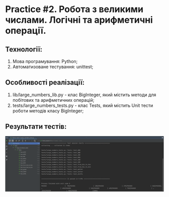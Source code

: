 # Practice #2. Робота з великими числами. Логічні та арифметичні операції.

## Технології:   
1. Мова програмування: Python;    
2. Автоматизоване тестування: unittest;  

## Особливості реалізації:  
1. lib/large_numbers_lib.py - клас BigInteger, який містить методи для побітових та арифметичних операцій;   
2. tests/large_numbers_tests.py - клас Tests, який містить Unit тести роботи методів класу BigInteger;   

## Результати тестів:   
![Image text](https://github.com/tu4k0/DL-Cryptography-Course/blob/master/Practice2/images/tests_result.png)